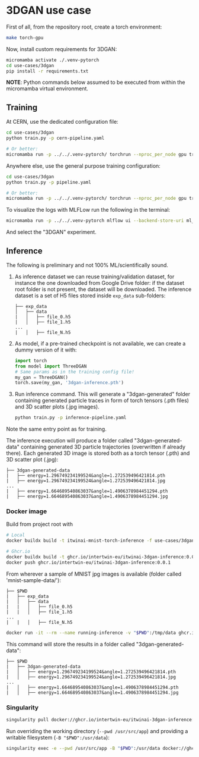 # 3DGAN use case

First of all, from the repository root, create a torch environment:

```bash
make torch-gpu
```

Now, install custom requirements for 3DGAN:

```bash
micromamba activate ./.venv-pytorch
cd use-cases/3dgan
pip install -r requirements.txt
```

**NOTE**: Python commands below assumed to be executed from within the
micromamba virtual environment.

## Training

At CERN, use the dedicated configuration file:

```bash
cd use-cases/3dgan
python train.py -p cern-pipeline.yaml

# Or better:
micromamba run -p ../../.venv-pytorch/ torchrun --nproc_per_node gpu train.py -p cern-pipeline.yaml
```

Anywhere else, use the general purpose training configuration:

```bash
cd use-cases/3dgan
python train.py -p pipeline.yaml

# Or better:
micromamba run -p ../../.venv-pytorch/ torchrun --nproc_per_node gpu train.py -p pipeline.yaml
```

To visualize the logs with MLFLow run the following in the terminal:

```bash
micromamba run -p ../../.venv-pytorch mlflow ui --backend-store-uri ml_logs/mlflow_logs
```

And select the "3DGAN" experiment.

## Inference

The following is preliminary and not 100% ML/scientifically sound.

1. As inference dataset we can reuse training/validation dataset,
for instance the one downloaded from Google Drive folder: if the
dataset root folder is not present, the dataset will be downloaded.
The inference dataset is a set of H5 files stored inside `exp_data`
sub-folders:

    ```text
    ├── exp_data
    │   ├── data
    |   │   ├── file_0.h5
    |   │   ├── file_1.h5
    ...
    |   │   ├── file_N.h5
    ```

2. As model, if a pre-trained checkpoint is not available,
we can create a dummy version of it with:

    ```python
    import torch
    from model import ThreeDGAN
    # Same params as in the training config file!
    my_gan = ThreeDGAN()
    torch.save(my_gan, '3dgan-inference.pth')
    ```

3. Run inference command. This will generate a "3dgan-generated"
folder containing generated particle traces in form of torch tensors
(.pth files) and 3D scatter plots (.jpg images).

    ```bash
    python train.py -p inference-pipeline.yaml
    ```

Note the same entry point as for training.

The inference execution will produce a folder called
"3dgan-generated-data" containing
generated 3D particle trajectories (overwritten if already
there). Each generated 3D image is stored both as a
torch tensor (.pth) and 3D scatter plot (.jpg):

```text
├── 3dgan-generated-data
|   ├── energy=1.296749234199524&angle=1.272539496421814.pth
|   ├── energy=1.296749234199524&angle=1.272539496421814.jpg
...
|   ├── energy=1.664689540863037&angle=1.4906378984451294.pth
|   ├── energy=1.664689540863037&angle=1.4906378984451294.jpg
```

### Docker image

Build from project root with

```bash
# Local
docker buildx build -t itwinai-mnist-torch-inference -f use-cases/3dgan/Dockerfile .

# Ghcr.io
docker buildx build -t ghcr.io/intertwin-eu/itwinai-3dgan-inference:0.0.1 -f use-cases/3dgan/Dockerfile .
docker push ghcr.io/intertwin-eu/itwinai-3dgan-inference:0.0.1
```

From wherever a sample of MNIST jpg images is available
(folder called 'mnist-sample-data/'):

```text
├── $PWD    
|   ├── exp_data
|   │   ├── data
|   |   │   ├── file_0.h5
|   |   │   ├── file_1.h5
...
|   |   │   ├── file_N.h5
```

```bash
docker run -it --rm --name running-inference -v "$PWD":/tmp/data ghcr.io/intertwin-eu/itwinai-3dgan-inference:0.0.1
```

This command will store the results in a folder called "3dgan-generated-data":

```text
├── $PWD
|   ├── 3dgan-generated-data
|   │   ├── energy=1.296749234199524&angle=1.272539496421814.pth
|   │   ├── energy=1.296749234199524&angle=1.272539496421814.jpg
...
|   │   ├── energy=1.664689540863037&angle=1.4906378984451294.pth
|   │   ├── energy=1.664689540863037&angle=1.4906378984451294.jpg
```

### Singularity

```bash
singularity pull docker://ghcr.io/intertwin-eu/itwinai-3dgan-inference:0.0.2
```

Run overriding the working directory (`--pwd /usr/src/app`) and providing a
writable filesystem (`-B "$PWD":/usr/data`):

```bash
singularity exec -e --pwd /usr/src/app -B "$PWD":/usr/data docker://ghcr.io/intertwin-eu/itwinai-3dgan-inference:0.0.2
```
